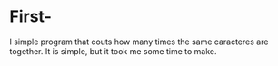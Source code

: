 # First-

I simple program that couts how many times the same caracteres are together. It is simple, but it took me some time to make.
